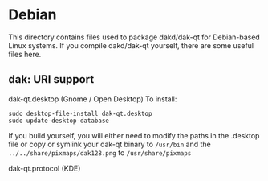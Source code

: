 
Debian
====================
This directory contains files used to package dakd/dak-qt
for Debian-based Linux systems. If you compile dakd/dak-qt yourself, there are some useful files here.

## dak: URI support ##


dak-qt.desktop  (Gnome / Open Desktop)
To install:

	sudo desktop-file-install dak-qt.desktop
	sudo update-desktop-database

If you build yourself, you will either need to modify the paths in
the .desktop file or copy or symlink your dak-qt binary to `/usr/bin`
and the `../../share/pixmaps/dak128.png` to `/usr/share/pixmaps`

dak-qt.protocol (KDE)

